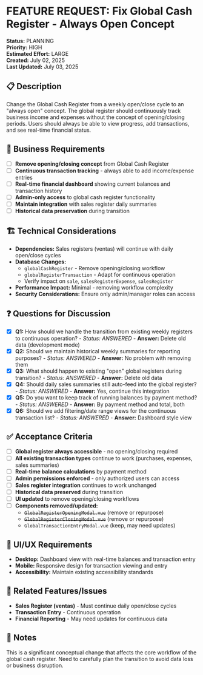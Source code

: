 # FEATURE REQUEST: Fix Global Cash Register - Always Open Concept

**Status:** PLANNING  
**Priority:** HIGH  
**Estimated Effort:** LARGE  
**Created:** July 02, 2025  
**Last Updated:** July 03, 2025

## 📋 Description
Change the Global Cash Register from a weekly open/close cycle to an "always open" concept. The global register should continuously track business income and expenses without the concept of opening/closing periods. Users should always be able to view progress, add transactions, and see real-time financial status.

## 🎯 Business Requirements
- [ ] **Remove opening/closing concept** from Global Cash Register
- [ ] **Continuous transaction tracking** - always able to add income/expense entries
- [ ] **Real-time financial dashboard** showing current balances and transaction history
- [ ] **Admin-only access** to global cash register functionality
- [ ] **Maintain integration** with sales register daily summaries
- [ ] **Historical data preservation** during transition

## 🏗️ Technical Considerations
- **Dependencies:** Sales registers (ventas) will continue with daily open/close cycles
- **Database Changes:** 
  - `globalCashRegister` - Remove opening/closing workflow
  - `globalRegisterTransaction` - Adapt for continuous operation
  - Verify impact on `sale`, `salesRegisterExpense`, `salesRegister`
- **Performance Impact:** Minimal - removing workflow complexity
- **Security Considerations:** Ensure only admin/manager roles can access

## ❓ Questions for Discussion
- [x] **Q1:** How should we handle the transition from existing weekly registers to continuous operation? - *Status: ANSWERED* - **Answer:** Delete old data (development mode)
- [x] **Q2:** Should we maintain historical weekly summaries for reporting purposes? - *Status: ANSWERED* - **Answer:** No problem with removing them
- [x] **Q3:** What should happen to existing "open" global registers during transition? - *Status: ANSWERED* - **Answer:** Delete old data
- [x] **Q4:** Should daily sales summaries still auto-feed into the global register? - *Status: ANSWERED* - **Answer:** Yes, continue this integration
- [x] **Q5:** Do you want to keep track of running balances by payment method? - *Status: ANSWERED* - **Answer:** By payment method and total, both
- [x] **Q6:** Should we add filtering/date range views for the continuous transaction list? - *Status: ANSWERED* - **Answer:** Dashboard style view

## ✅ Acceptance Criteria
- [ ] **Global register always accessible** - no opening/closing required
- [ ] **All existing transaction types** continue to work (purchases, expenses, sales summaries)
- [ ] **Real-time balance calculations** by payment method
- [ ] **Admin permissions enforced** - only authorized users can access
- [ ] **Sales register integration** continues to work unchanged
- [ ] **Historical data preserved** during transition
- [ ] **UI updated** to remove opening/closing workflows
- [ ] **Components removed/updated:**
  - ~~`GlobalRegisterOpeningModal.vue`~~ (remove or repurpose)
  - ~~`GlobalRegisterClosingModal.vue`~~ (remove or repurpose)
  - `GlobalTransactionEntryModal.vue` (keep, may need updates)

## 🎨 UI/UX Requirements
- **Desktop:** Dashboard view with real-time balances and transaction entry
- **Mobile:** Responsive design for transaction viewing and entry
- **Accessibility:** Maintain existing accessibility standards

## 🔗 Related Features/Issues
- **Sales Register (ventas)** - Must continue daily open/close cycles
- **Transaction Entry** - Continuous operation
- **Financial Reporting** - May need updates for continuous data

## 📝 Notes
This is a significant conceptual change that affects the core workflow of the global cash register. Need to carefully plan the transition to avoid data loss or business disruption.